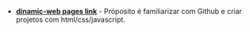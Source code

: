 - __[dinamic-web pages link](https://victorhreinert.github.io/html5/1-Archor%20tag%20Html.html)__ - Próposito é familiarizar com Github e criar projetos com html/css/javascript.
